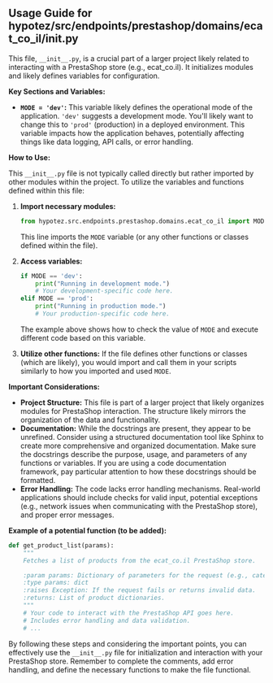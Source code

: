 ## Usage Guide for hypotez/src/endpoints/prestashop/domains/ecat_co_il/__init__.py

This file, `__init__.py`, is a crucial part of a larger project likely related to interacting with a PrestaShop store (e.g., ecat_co.il). It initializes modules and likely defines variables for configuration.

**Key Sections and Variables:**

* **`MODE = 'dev'`:** This variable likely defines the operational mode of the application.  `'dev'` suggests a development mode.  You'll likely want to change this to `'prod'` (production) in a deployed environment.  This variable impacts how the application behaves, potentially affecting things like data logging, API calls, or error handling.

**How to Use:**

This `__init__.py` file is not typically called directly but rather imported by other modules within the project.  To utilize the variables and functions defined within this file:

1. **Import necessary modules:**
   ```python
   from hypotez.src.endpoints.prestashop.domains.ecat_co_il import MODE
   ```
   This line imports the `MODE` variable (or any other functions or classes defined within the file).

2. **Access variables:**
   ```python
   if MODE == 'dev':
       print("Running in development mode.")
       # Your development-specific code here.
   elif MODE == 'prod':
       print("Running in production mode.")
       # Your production-specific code here.
   ```
   The example above shows how to check the value of `MODE` and execute different code based on this variable.

3. **Utilize other functions:**
   If the file defines other functions or classes (which are likely), you would import and call them in your scripts similarly to how you imported and used `MODE`.

**Important Considerations:**

* **Project Structure:** This file is part of a larger project that likely organizes modules for PrestaShop interaction.  The structure likely mirrors the organization of the data and functionality.
* **Documentation:** While the docstrings are present, they appear to be unrefined. Consider using a structured documentation tool like Sphinx to create more comprehensive and organized documentation.  Make sure the docstrings describe the purpose, usage, and parameters of any functions or variables.  If you are using a code documentation framework, pay particular attention to how these docstrings should be formatted.
* **Error Handling:** The code lacks error handling mechanisms.  Real-world applications should include checks for valid input, potential exceptions (e.g., network issues when communicating with the PrestaShop store), and proper error messages.

**Example of a potential function (to be added):**

```python
def get_product_list(params):
    """
    Fetches a list of products from the ecat_co.il PrestaShop store.

    :param params: Dictionary of parameters for the request (e.g., categories, filters)
    :type params: dict
    :raises Exception: If the request fails or returns invalid data.
    :returns: List of product dictionaries.
    """
    # Your code to interact with the PrestaShop API goes here.
    # Includes error handling and data validation.
    # ...
```

By following these steps and considering the important points, you can effectively use the `__init__.py` file for initialization and interaction with your PrestaShop store. Remember to complete the comments, add error handling, and define the necessary functions to make the file functional.